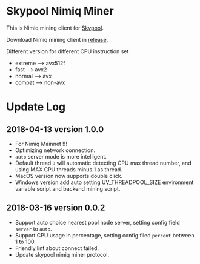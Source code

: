 # Skypool Nimiq Miner

This is Nimiq mining client for [Skypool](https://nimiq.skypool.org).

Download Nimiq mining client in [release](https://github.com/skypool-org/skypool-nimiq-miner/releases).

Different version for different CPU instruction set
* extreme --> avx512f
* fast --> avx2
* normal --> avx
* compat --> non-avx

# Update Log

## 2018-04-13 version 1.0.0
* For Nimiq Mainnet !!!
* Optimizing network connection.
* `auto` server mode is more intelligent.
* Default thread `0` will automatic detecting CPU max thread number, and using MAX CPU threads minus 1 as thread.
* MacOS version now supports double click.
* Windows version add auto setting UV_THREADPOOL_SIZE environment variable script and backend mining script.

## 2018-03-16 version 0.0.2
* Support auto choice nearest pool node server, setting config field `server` to `auto`.
* Support CPU usage in percentage, setting config filed `percent` between 1 to 100.
* Friendly lint about connect failed.
* Update skypool nimiq miner protocol.
